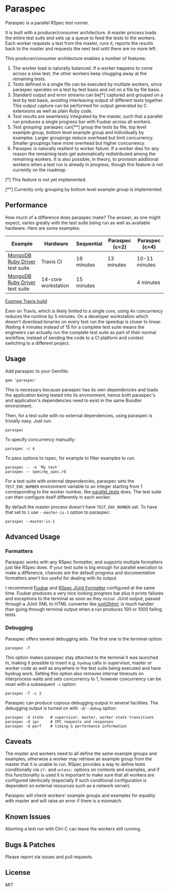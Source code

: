 # Paraspec

Paraspec is a parallel RSpec test runner.

It is built with a producer/consumer architecture. A master process loads
the entire test suite and sets up a queue to feed the tests to the workers.
Each worker requests a test from the master, runs it, reports the results
back to the master and requests the next test until there are no more left.

This producer/consumer architecture enables a number of features:

1. The worker load is naturally balanced. If a worker happens to come across
a slow test, the other workers keep chugging away at the remaining tests.
2. Tests defined in a single file can be executed by multiple workers,
since paraspec operates on a test by test basis and not on a file by file basis.
3. Standard output and error streams can be[*] captured and grouped on a
test by test basis, avoiding interleaving output of different tests together.
This output capture can be performed for output generated by C extensions
as well as plain Ruby code.
4. Test results are seamlessly integrated by the master, such that
a parallel run produces a single progress bar with Fuubar across all workers.
5. Test grouping: paraspec can[**] group the tests by file, top level example
group, bottom level example group and individually by examples.
Larger groupings reduce overhead but limit concurrency.
Smaller groupings have more overhead but higher concurrency.
6. Paraspec is naturally resilient to worker failure. If a worker dies
for any reason the remaining tests get automatically redistributed among
the remaining workers. It is also possible, in theory, to provision
additional workers when a test run is already in progress, though this feature
is not currently on the roadmap.

[*] This feature is not yet implemented.

[**] Currently only grouping by bottom level example group is implemented.

## Performance

How much of a difference does paraspec make? The answer, as one might
expect, varies greatly with the test suite being run as well as available
hardware. Here are some examples:

| Example | Hardware | Sequential | Paraspec (c=2) | Paraspec (c=4) |
|---------|------------|----------------|----------------|----------|
| [MongoDB Ruby Driver](https://docs.mongodb.com/ruby-driver/current/) test suite | Travis CI | 16 minutes | 13 minutes | 10-11 minutes |
| [MongoDB Ruby Driver](https://docs.mongodb.com/ruby-driver/current/) test suite | 14-core workstation | 15 minutes | | 4 minutes |

[Exampe Travis build](https://travis-ci.org/p-mongo/mongo-ruby-driver-paraspec/builds/411986888)

Even on Travis, which is likely limited to a single core, using 4x concurrency
reduces the runtime by 5 minutes. On a developer workstation which doesn't
download binaries on every test run the speedup is closer to linear.
Waiting 4 minutes instead of 15 for a complete test suite means the engineers
can actually run the complete test suite as part of their normal workflow,
instead of sending the code to a CI platform and context switching to
a different project.

## Usage

Add paraspec to your Gemfile:

    gem 'paraspec'

This is necessary because paraspec has its own dependencies and loads
the application being tested into its environment, hence both paraspec's
and application's dependencies need to exist in the same Bundler environment.

Then, for a test suite with no external dependencies, using paraspec is
trivially easy. Just run:

    paraspec

To specify concurrency manually:

    paraspec -c 4

To pass options to rspec, for example to filter examples to run:

    paraspec -- -e 'My test'
    paraspec -- spec/my_spec.rb

For a test suite with external dependencies, paraspec sets the
`TEST_ENV_NUMBER` environment variable to an integer starting from 1
corresponding to the worker number, like
[parallel_tests](https://github.com/grosser/parallel_tests) does.
The test suite can then configure itself differently in each worker.

By default the master process doesn't have `TEST_ENV_NUMBER` set.
To have that set to `1` use `--master-is-1` option to paraspec:

    paraspec --master-is-1

## Advanced Usage

### Formatters

Paraspec works with any RSpec formatter, and supports multiple formatters
just like RSpec does. If your test suite is big enough for parallel execution
to make a difference, chances are the default progress and documentation
formatters aren't too useful for dealing with its output.

I recommend [Fuubar](https://github.com/thekompanee/fuubar) and
[RSpec JUnit Formatter](https://github.com/sj26/rspec_junit_formatter)
configured at the same time. Fuubar produces a very nice looking progress bar
plus it prints failures and exceptions to the terminal as soon as they
occur. JUnit output, passed through a JUnit XML to HTML converter like
[junit2html](https://gitlab.com/inorton/junit2html), is much handier
than going through terminal output when a run produces 100 or 1000
failing tests.

### Debugging

Paraspec offers several debugging aids. The first one is the terminal option:

    paraspec -T

This option makes paraspec stay attached to the terminal it was
launched in, making it possible to insert e.g. `byebug` calls in supervisor,
master or worker code as well as anywhere in the test suite being executed
and have byebug work. Setting this option also removes internal timeouts
on interprocess waits and sets concurrency to 1, however concurrency
can be reset with a subsequent `-c` option:

    paraspec -T -c 2

Paraspec can produce copious debugging output in several facilities.
The debugging output is turned on with `-d`/`--debug` option:

    paraspec -d state   # supervisor, master, worker state transitions
    paraspec -d ipc     # IPC requests and responses
    paraspec -d perf    # timing & performance information

## Caveats

The master and workers need to all define the same example groups and
examples, otherwise a worker may retrieve an example group from the master
that it is unable to run. RSpec provides a way to define tests conditionally
via `if:` and `unless:` options on contexts and examples, and if this
functionality is used it is important to make sure that all workers are
configured identically (especially if such conditional configuration is
dependent on external resources such as a network server).

Paraspec will check workers' example groups and examples for equality
with master and will raise an error if there is a mismatch.

## Known Issues

Aborting a test run with Ctrl-C can leave the workers still running.

## Bugs & Patches

Please report via issues and pull requests.

## License

MIT
